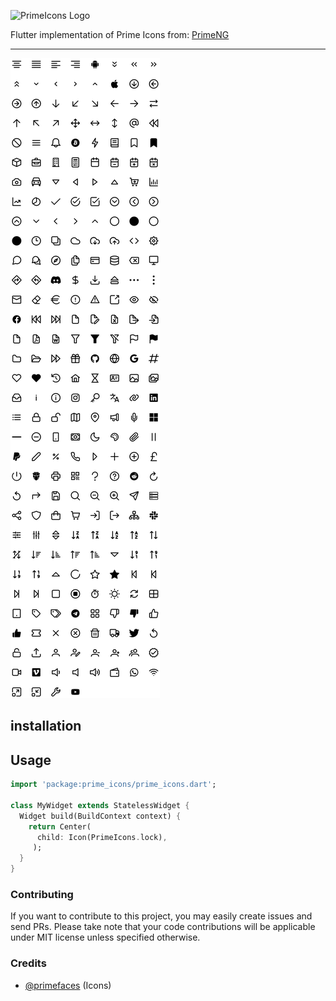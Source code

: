 

![PrimeIcons Logo](https://www.primefaces.org/wp-content/uploads/2018/07/primeicons-logo.svg "PrimeIcons")

Flutter implementation of Prime Icons from: [PrimeNG](https://github.com/primefaces/primeicons)

---


![Icons Preview](https://raw.githubusercontent.com/Chalwe19/Prime-Icons-Flutter/main/images/68747470733a2f2f7777772e7072696d6566616365732e6f72672f77702d636f6e74656e742f75706c6f6164732f323032322f30392f7072696d6569636f6e732d362d302d6c6973742e706e67.png?token=GHSAT0AAAAAACN46JGJIMASRMUXTTKPJQWEZR3EIMA)

## installation

## Usage

```dart
import 'package:prime_icons/prime_icons.dart';

class MyWidget extends StatelessWidget {
  Widget build(BuildContext context) {
    return Center(
      child: Icon(PrimeIcons.lock),
     );
  }
}
```


### Contributing

If you want to contribute to this project, you may easily create issues and send PRs. Please take note that your code contributions will be applicable under MIT license unless specified otherwise.

### Credits

- [@primefaces](https://github.com/primefaces/primeicons) (Icons)